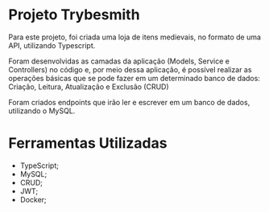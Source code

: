 # Projeto Trybesmith

Para este projeto, foi criada uma loja de itens medievais, no formato de uma API, utilizando Typescript.

Foram desenvolvidas as camadas da aplicação (Models, Service e Controllers) no código e, por meio dessa aplicação, é possível realizar as operações básicas que se pode fazer em um determinado banco de dados: Criação, Leitura, Atualização e Exclusão (CRUD)

Foram criados endpoints que irão ler e escrever em um banco de dados, utilizando o MySQL.

# Ferramentas Utilizadas

- TypeScript;
- MySQL;
- CRUD;
- JWT;
- Docker;
